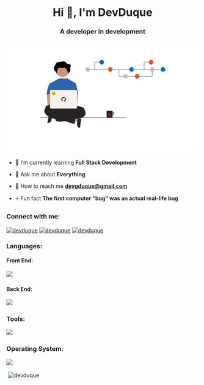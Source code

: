 <h1 align="center">Hi 👋, I'm DevDuque</h1>
<h3 align="center">A developer in development</h3>

<h4 align="center"> <img src="Tech.png" alt="DevDuque"/> </h4>

- 🌱 I’m currently learning **Full Stack Development**

- 💬 Ask me about **Everything**

- 💼 How to reach me **devgduque@gmail.com**

- ⚡ Fun fact **The first computer “bug” was an actual real-life bug** 

<h3 align="left">Connect with me:</h3>
<p align="left">
<a href="https://www.linkedin.com/in/davihgduque/" target="blank"><img align="center" src="https://skillicons.dev/icons?i=linkedin" alt="devduque" /></a>
<a href="https://instagram.com/devduque" target="blank"><img align="center" src="https://skillicons.dev/icons?i=instagram" alt="devduque" /></a>
<a href="devgduque@gmail.com" target="blank"> <img align="center" src="https://skillicons.dev/icons?i=gmail" alt="devduque" /> </a>
</p>

<h3 align="left">Languages:</h3>

<h4> Front End:</h4>
<img src="https://skillicons.dev/icons?i=html,css,js,ts,react" />
    
<h4> Back End:</h4>
<img src="https://skillicons.dev/icons?i=prisma,nodejs,java,mysql,sqlite" />
    
<h3 align="left">Tools:</h3>
<img src="https://skillicons.dev/icons?i=figma,vscode,idea,postman,github," />
    
<h3 align="left">Operating System:</h3>
<img src="https://skillicons.dev/icons?i=linux,windows," />
    
<p>&nbsp;<img align="center" src="https://github-readme-stats.vercel.app/api?username=devduque&show_icons=true&locale=en" alt="devduque" /></p>
